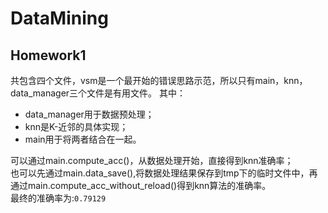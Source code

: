 DataMining
======
Homework1 
------
共包含四个文件，vsm是一个最开始的错误思路示范，所以只有main，knn，data_manager三个文件是有用文件。
其中：
* data_manager用于数据预处理；
* knn是K-近邻的具体实现；
* main用于将两者结合在一起。

可以通过main.compute_acc()，从数据处理开始，直接得到knn准确率；<br>
也可以先通过main.data_save(),将数据处理结果保存到tmp下的临时文件中，再通过main.compute_acc_without_reload()得到knn算法的准确率。<br>
最终的准确率为:`0.79129`